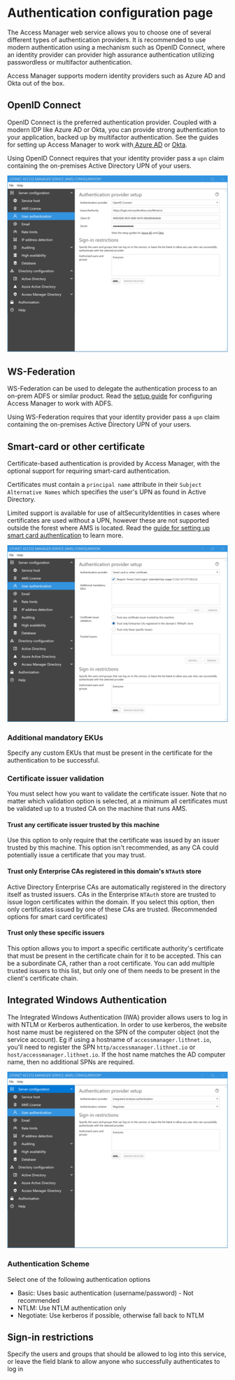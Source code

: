 # Authentication configuration page

The Access Manager web service allows you to choose one of several different types of authentication providers. It is recommended to use modern authentication using a mechanism such as OpenID Connect, where an identity provider can provider high assurance authentication utilizing passwordless or multifactor authentication.

Access Manager supports modern identity providers such as Azure AD and Okta out of the box.

## OpenID Connect

OpenID Connect is the preferred authentication provider. Coupled with a modern IDP like Azure AD or Okta, you can provide strong authentication to your application, backed up by multifactor authentication. See the guides for setting up Access Manager to work with[ Azure AD](../../configuration/setting-up-authentication/setting-up-authentication-with-azure-ad.md) or [Okta](../../configuration/setting-up-authentication/setting-up-authentication-with-okta.md).

Using OpenID Connect requires that your identity provider pass a `upn` claim containing the on-premises Active Directory UPN of your users.

![](../../docs/images/ui-page-authentication-oidc-azuread.png)

## WS-Federation

WS-Federation can be used to delegate the authentication process to an on-prem ADFS or similar product. Read the [setup guide](../../configuration/setting-up-authentication/setting-up-authentication-with-adfs.md) for configuring Access Manager to work with ADFS.

Using WS-Federation requires that your identity provider pass a `upn` claim containing the on-premises Active Directory UPN of your users.

## Smart-card or other certificate

Certificate-based authentication is provided by Access Manager, with the optional support for requiring smart-card authentication.

Certificates must contain a `principal name` attribute in their `Subject Alternative Names` which specifies the user's UPN as found in Active Directory.

Limited support is available for use of altSecurityIdentities in cases where certificates are used without a UPN, however these are not supported outside the forest where AMS is located. Read the [guide for setting up smart card authentication](../../configuration/setting-up-authentication/setting-up-smart-card-authentication.md) to learn more.

![](../../docs/images/ui-page-authentication-smartcard.png)

### Additional mandatory EKUs

Specify any custom EKUs that must be present in the certificate for the authentication to be successful.

### Certificate issuer validation

You must select how you want to validate the certificate issuer. Note that no matter which validation option is selected, at a minimum all certificates must be validated up to a trusted CA on the machine that runs AMS.

#### Trust any certificate issuer trusted by this machine

Use this option to only require that the certificate was issued by an issuer trusted by this machine. This option isn't recommended, as any CA could potentially issue a certificate that you may trust.

#### Trust only Enterprise CAs registered in this domain's `NTAuth` store

Active Directory Enterprise CAs are automatically registered in the directory itself as trusted issuers. CAs in the Enterprise `NTAuth` store are trusted to issue logon certificates within the domain. If you select this option, then only certificates issued by one of these CAs are trusted. (Recommended options for smart card certificates)

#### Trust only these specific issuers

This option allows you to import a specific certificate authority's certificate that must be present in the certificate chain for it to be accepted. This can be a subordinate CA, rather than a root certificate. You can add multiple trusted issuers to this list, but only one of them needs to be present in the client's certificate chain.

## Integrated Windows Authentication

The Integrated Windows Authentication (IWA) provider allows users to log in with NTLM or Kerberos authentication. In order to use kerberos, the website host name must be registered on the SPN of the computer object (not the service account). Eg if using a hostname of `accessmanager.lithnet.io`, you'll need to register the SPN `http/accessmanager.lithnet.io` or `host/accessmanager.lithnet.io`. If the host name matches the AD computer name, then no additional SPNs are required.

![](../../docs/images/ui-page-authentication-iwa.png)

### Authentication Scheme

Select one of the following authentication options

* Basic: Uses basic authentication (username/password) - Not recommended
* NTLM: Use NTLM authentication only
* Negotiate: Use kerberos if possible, otherwise fall back to NTLM

## Sign-in restrictions

Specify the users and groups that should be allowed to log into this service, or leave the field blank to allow anyone who successfully authenticates to log in
